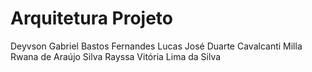 # Arquitetura Projeto

Deyvson Gabriel Bastos Fernandes
Lucas José Duarte Cavalcanti
Milla Rwana de Araújo Silva
Rayssa Vitória Lima da Silva
